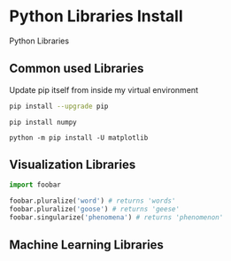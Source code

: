 # Python Libraries Install 
Python Libraries  

## Common used Libraries 

Update pip itself from inside my virtual environment

```bash
pip install --upgrade pip
```

```
pip install numpy

python -m pip install -U matplotlib
```

## Visualization Libraries 

```python
import foobar

foobar.pluralize('word') # returns 'words'
foobar.pluralize('goose') # returns 'geese'
foobar.singularize('phenomena') # returns 'phenomenon'
```

## Machine Learning Libraries 
